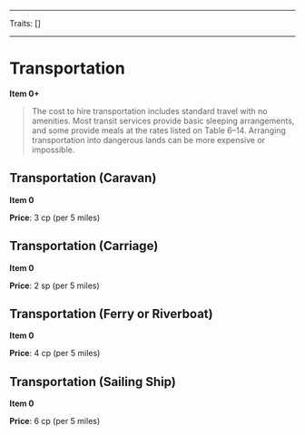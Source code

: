 
---

Traits: []

---

# Transportation

**Item 0+**

> The cost to hire transportation includes standard travel with no amenities. Most transit services provide basic sleeping arrangements, and some provide meals at the rates listed on Table 6–14. Arranging transportation into dangerous lands can be more expensive or impossible.

## Transportation (Caravan)

**Item 0**

**Price**: 3 cp (per 5 miles)

## Transportation (Carriage)

**Item 0**

**Price**: 2 sp (per 5 miles)

## Transportation (Ferry or Riverboat)

**Item 0**

**Price**: 4 cp (per 5 miles)

## Transportation (Sailing Ship)

**Item 0**

**Price**: 6 cp (per 5 miles)
